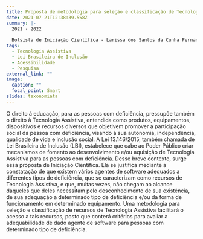 ```yaml
---
title: Proposta de metodologia para seleção e classificação de Tecnologia Assistiva
date: 2021-07-21T12:38:39.558Z
summary: |-
  2021 - 2022
  
  Bolsista de Iniciação Científica - Larissa dos Santos da Cunha Fernandes
tags:
  - Tecnologia Assistiva
  - Lei Brasileira de Inclusão
  - Acessibilidade
  - Pesquisa
external_link: ""
image:
  caption: ""
  focal_point: Smart
slides: taxonomiata
---
```


O direito à educação, para as pessoas com deficiência, pressupõe também o direito à Tecnologia Assistiva, entendida como produtos, equipamentos, dispositivos e recursos diversos que objetivem promover a participação social da pessoa com deficiência, visando à sua autonomia, independência, qualidade de vida e inclusão social. A Lei 13.146/2015, também chamada de Lei Brasileira de Inclusão (LBI), estabelece que cabe ao Poder Público criar mecanismos de fomento ao desenvolvimento e/ou aquisição de Tecnologia Assistiva para as pessoas com deficiência. Desse breve contexto, surge essa proposta de Iniciação Científica. Ela se justifica mediante a constatação de que existem vários agentes de software adequados a diferentes tipos de deficiência, que se caracterizam como recursos de Tecnologia Assistiva, e que, muitas vezes, não chegam ao alcance daqueles que deles necessitam pelo desconhecimento de sua existência, de sua adequação a determinado tipo de deficiência e/ou da forma de funcionamento em determinado equipamento. Uma metodologia para seleção e classificação de recursos de Tecnologia Assistiva facilitará o acesso a tais recursos, posto que conterá critérios para avaliar a adequabilidade de dado agente de software para pessoas com determinado tipo de deficiência.

